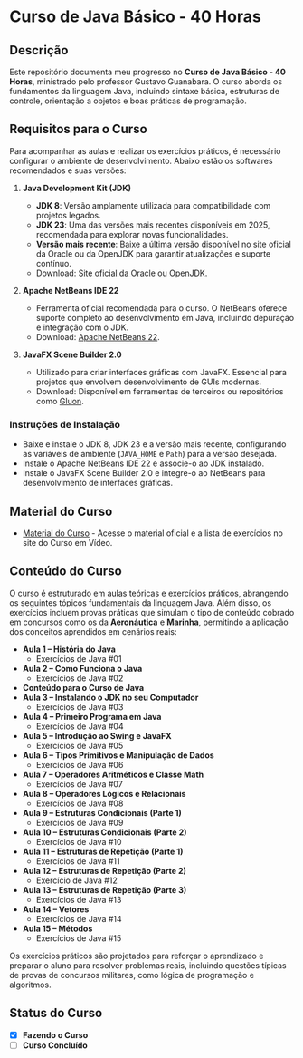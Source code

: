 # Curso de Java Básico - 40 Horas

## Descrição

Este repositório documenta meu progresso no **Curso de Java Básico - 40 Horas**, ministrado pelo professor Gustavo Guanabara. O curso aborda os fundamentos da linguagem Java, incluindo sintaxe básica, estruturas de controle, orientação a objetos e boas práticas de programação.

## Requisitos para o Curso

Para acompanhar as aulas e realizar os exercícios práticos, é necessário configurar o ambiente de desenvolvimento. Abaixo estão os softwares recomendados e suas versões:

1. **Java Development Kit (JDK)**  
   - **JDK 8**: Versão amplamente utilizada para compatibilidade com projetos legados.  
   - **JDK 23**: Uma das versões mais recentes disponíveis em 2025, recomendada para explorar novas funcionalidades.  
   - **Versão mais recente**: Baixe a última versão disponível no site oficial da Oracle ou da OpenJDK para garantir atualizações e suporte contínuo.  
   - Download: [Site oficial da Oracle](https://www.oracle.com/java/technologies/javase-downloads.html) ou [OpenJDK](https://openjdk.java.net/).

2. **Apache NetBeans IDE 22**  
   - Ferramenta oficial recomendada para o curso. O NetBeans oferece suporte completo ao desenvolvimento em Java, incluindo depuração e integração com o JDK.  
   - Download: [Apache NetBeans 22](https://netbeans.apache.org/download/index.html).

3. **JavaFX Scene Builder 2.0**  
   - Utilizado para criar interfaces gráficas com JavaFX. Essencial para projetos que envolvem desenvolvimento de GUIs modernas.  
   - Download: Disponível em ferramentas de terceiros ou repositórios como [Gluon](https://gluonhq.com/products/scene-builder/).

### Instruções de Instalação
- Baixe e instale o JDK 8, JDK 23 e a versão mais recente, configurando as variáveis de ambiente (`JAVA_HOME` e `Path`) para a versão desejada.  
- Instale o Apache NetBeans IDE 22 e associe-o ao JDK instalado.  
- Instale o JavaFX Scene Builder 2.0 e integre-o ao NetBeans para desenvolvimento de interfaces gráficas.

## Material do Curso

- [Material do Curso](https://www.cursoemvideo.com/curso/java-basico/) - Acesse o material oficial e a lista de exercícios no site do Curso em Vídeo.

## Conteúdo do Curso

O curso é estruturado em aulas teóricas e exercícios práticos, abrangendo os seguintes tópicos fundamentais da linguagem Java. Além disso, os exercícios incluem provas práticas que simulam o tipo de conteúdo cobrado em concursos como os da **Aeronáutica** e **Marinha**, permitindo a aplicação dos conceitos aprendidos em cenários reais:

- **Aula 1 – História do Java**  
  - Exercícios de Java #01  
- **Aula 2 – Como Funciona o Java**  
  - Exercícios de Java #02  
- **Conteúdo para o Curso de Java**  
- **Aula 3 – Instalando o JDK no seu Computador**  
  - Exercícios de Java #03  
- **Aula 4 – Primeiro Programa em Java**  
  - Exercícios de Java #04  
- **Aula 5 – Introdução ao Swing e JavaFX**  
  - Exercícios de Java #05  
- **Aula 6 – Tipos Primitivos e Manipulação de Dados**  
  - Exercícios de Java #06  
- **Aula 7 – Operadores Aritméticos e Classe Math**  
  - Exercícios de Java #07  
- **Aula 8 – Operadores Lógicos e Relacionais**  
  - Exercícios de Java #08  
- **Aula 9 – Estruturas Condicionais (Parte 1)**  
  - Exercícios de Java #09  
- **Aula 10 – Estruturas Condicionais (Parte 2)**  
  - Exercícios de Java #10  
- **Aula 11 – Estruturas de Repetição (Parte 1)**  
  - Exercícios de Java #11  
- **Aula 12 – Estruturas de Repetição (Parte 2)**  
  - Exercício de Java #12  
- **Aula 13 – Estruturas de Repetição (Parte 3)**  
  - Exercícios de Java #13  
- **Aula 14 – Vetores**  
  - Exercícios de Java #14  
- **Aula 15 – Métodos**  
  - Exercícios de Java #15  

Os exercícios práticos são projetados para reforçar o aprendizado e preparar o aluno para resolver problemas reais, incluindo questões típicas de provas de concursos militares, como lógica de programação e algoritmos.

## Status do Curso

- [x] **Fazendo o Curso**  
- [ ] **Curso Concluído**
